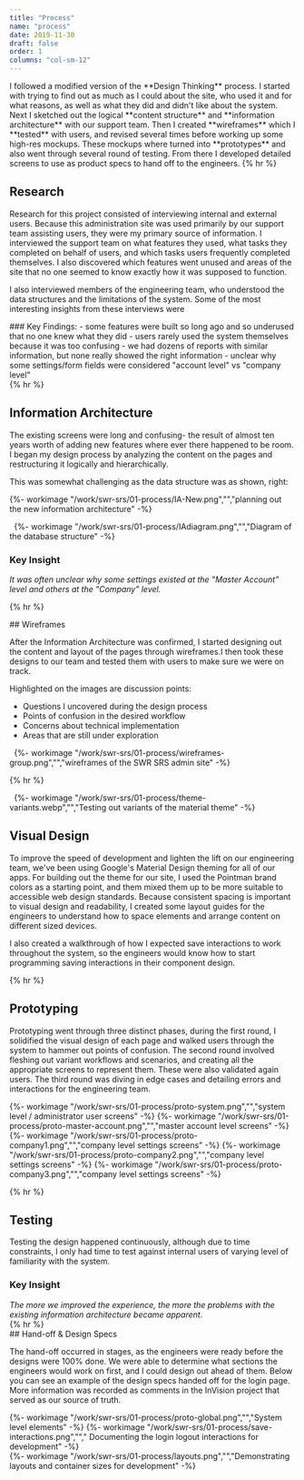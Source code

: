 ```yaml
---
title: "Process"
name: "process"
date: 2019-11-30
draft: false
order: 1
columns: "col-sm-12"
---
```

<div class="container lg"><div class="row">
<div class="col col-12 col-sm-12 col-md-6 col-lg-7 col-xl-8 mb-4">
I followed a modified version of the **Design Thinking** process. I started with trying to find out as much as I could about the site, who used it and for what reasons, as well as what they did and didn't like about the system. Next I sketched out the logical **content structure** and **information architecture** with our support team. Then I created **wireframes** which I **tested** with users, and revised several times before working up some high-res mockups. These mockups where turned into **prototypes** and also went through several round of testing. From there I developed detailed screens to use as product specs to hand off to the engineers.
{% hr %}

## Research

Research for this project consisted of interviewing internal and external users. Because this administration site was used primarily by our support team assisting users, they were my primary source of information. I interviewed the support team on what features they used, what tasks they completed on behalf of users, and which tasks users frequently completed themselves. I also discovered which features went unused and areas of the site that no one seemed to know exactly how it was supposed to function.

I also interviewed members of the engineering team, who understood the data structures and the limitations of the system. Some of the most interesting insights from these interviews were

</div>
<div class="col bg-light p-4  mb-4 text-danger font-weight-bolder">
### Key Findings:
- some features were built so long ago and so underused that no one knew what they did
- users rarely used the system themselves because it was too confusing
- we had dozens of reports with similar information, but none really showed the right information
- unclear why some settings/form fields were considered "account level" vs "company level"

</div>
</div></div>
{% hr %}

<div class="container lg"><div class="row">
<div class="col col-sm-12 col-md-6 col-lg-7 col-xl-8 mb-3">

##   Information Architecture

The existing screens were long and confusing- the result of almost ten years worth of adding new features where ever there happened to be room.  I began my design process by analyzing the content on the pages and restructuring it logically and hierarchically.

This was somewhat challenging as the data structure was as shown, right:

{%- workimage  "/work/swr-srs/01-process/IA-New.png","","planning out the new information architecture" -%}
</div>
<div class="col col-sm-12 col-md-6 col-lg-5 col-xl-4 mb-3">
        <span class="h2 d-block">&nbsp;</span>
    {%- workimage  "/work/swr-srs/01-process/IAdiagram.png","","Diagram of the database structure" -%}
        <div class="text-danger bg-light p-3">
            <h3>Key Insight</h3>
            <em class="lead">
            It was often unclear why some settings existed at the "Master Account" level and others at the "Company" level.</em>
        </div>
</div>
</div></div>

{% hr %}
<div class="container lg"><div class="row">
<div class="col col-12 col-sm-12 col-md-5  mb-4">
## Wireframes

After the Information Architecture was confirmed, I started designing out the content and layout of the pages through wireframes.I then took these designs to our team and tested them with users to make sure we were on track. 

Highlighted on the images are discussion points:

* Questions I uncovered during the design process
* Points of confusion in the desired workflow
* Concerns about technical implementation
* Areas that are still under exploration
  
</div>
<div class="col">
        <span class="h2 d-block">&nbsp;</span>
    {%- workimage  "/work/swr-srs/01-process/wireframes-group.png","","wireframes of the SWR SRS admin site" -%}
</div>
</div></div>

{% hr %}

<div class="container lg"><div class="row">
    <div class=" col col-sm-12 col-md-6">
        <span class="h2 d-block">&nbsp;</span>
    {%- workimage  "/work/swr-srs/01-process/theme-variants.webp","","Testing out variants of the material theme" -%}
</div>
<div class="col col-12 col-sm-12 col-md-6">

## Visual Design

To improve the speed of development and lighten the lift on our engineering team, we've been using Google's Material Design theming for all of our apps. For building out the theme for our site, I used the Pointman brand colors as a starting point, and them mixed them up to be more suitable to accessible web design standards.
Because consistent spacing is important to visual design and readability, I created some layout guides for the engineers to understand how to space elements and arrange content on different sized devices.

I also created a walkthrough of how I expected save interactions to work throughout the system, so the engineers would know how to start programming saving interactions in their component design.

</div>
</div></div>

{% hr %}

<div class="container lg"><div class="row">
<div class="col col-sm-12 col-md-6 col-lg-7 col-xl-8 mb-3">

## Prototyping

Prototyping went through three distinct phases, during the first round, I solidified the visual design of each page and walked users through the system to hammer out points of confusion. The second round involved fleshing out variant workflows and scenarios, and creating all the appropriate screens to represent them. These were also validated again users. The third round was diving in edge cases and detailing errors and interactions for the engineering team.
</div>
</div></div>

<div class="container lg"><div class="row">
<div class="col col-sm-12 col-md-5  mb-4 mt-0">
    {%- workimage  "/work/swr-srs/01-process/proto-system.png","","system level / administrator user screens" -%}
    {%- workimage  "/work/swr-srs/01-process/proto-master-account.png","","master account level screens" -%}
</div>
<div class="col col-sm-12 col-md-7  mb- mt-0">
    {%- workimage  "/work/swr-srs/01-process/proto-company1.png","","company level settings screens" -%}
    {%- workimage  "/work/swr-srs/01-process/proto-company2.png","","company level settings screens" -%}
    {%- workimage  "/work/swr-srs/01-process/proto-company3.png","","company level settings screens" -%}
</div>
</div></div>

{% hr %}

<div class="container lg"><div class="row">
<div class="col col-12 col-sm-12 col-md-6 col-lg-7 mb-3">

## Testing

Testing the design happened continuously, although due to time constraints, I only had time to test against internal users of varying level of familiarity with the system. 

</div>
<div class="col">
        <div class="text-danger bg-light p-3">
            <h3>Key Insight</h3>
            <em class="lead">The more we improved the experience, the more the problems with the existing information architecture became apparent. 
            </em>
        </div>
</div>
</div></div>
{% hr %}
<div class="container lg"><div class="row">
<div class="col col-sm-12 col-md-6 col-lg-7 col-xl-8  mb-3">
## Hand-off & Design Specs

The hand-off occurred in stages, as the engineers were ready before the designs were 100% done.  We were able to determine what sections the engineers would work on first, and I could design out ahead of them. Below you can see an example of the design specs handed off for the login page.
More information was recorded as comments in the InVision project that served as our source of truth.
</div>
</div></div>

<div class="container lg"><div class="row">
<div class="col col-sm-12 col-md-6 mb-4 mt-0">
    {%- workimage  "/work/swr-srs/01-process/proto-global.png","","System level elements" -%}
    {%- workimage  "/work/swr-srs/01-process/save-interactions.png",""," Documenting the login logout interactions for development" -%}
</div>
<div class="col col-sm-12 col-md-6 mb-4 mt-0">
    {%- workimage  "/work/swr-srs/01-process/layouts.png","","Demonstrating layouts and container sizes for development" -%}
</div>
</div></div>    

